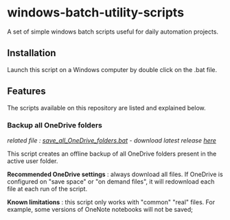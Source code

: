 # windows-batch-utility-scripts
 A set of simple windows batch scripts useful for daily automation projects.

 ## Installation

Launch this script on a Windows computer by double click on the .bat file.

## Features

The scripts available on this repository are listed and explained below.

### Backup all OneDrive folders

*related file : [save_all_OneDrive_folders.bat](https://github.com/ronan-deshays/windows-batch-utility-scripts/blob/main/save_all_OneDrive_folders.bat) - download latest release [here](https://github.com/ronan-deshays/windows-batch-utility-scripts/releases/latest/download/save_all_OneDrive_folders.bat)*

This script creates an offline backup of all OneDrive folders present in the active user folder.

**Recommended OneDrive settings** : always download all files. If OneDrive is configured on "save space" or "on demand files", it will redownload each file at each run of the script.

**Known limitations** : this script only works with "common" "real" files. For example, some versions of OneNote notebooks will not be saved;


